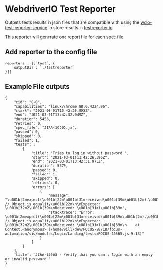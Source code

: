 # WebdriverIO Test Reporter

Outputs tests results in json files that are compatible with using the [wdio-test-reporter-service](https://github.com/WillBrock/wdio-test-reporter-service) to store results in [testreporter.io](https://testreporter.io)

This reporter will generate one report file for each spec file

## Add reporter to the config file

```
reporters : [[`test`, {
	outputDir : `./testreporter`
}]]
```

## Example File outputs

```
{
	"cid": "0-0",
	"capabilities": "linux/chrome 88.0.4324.96",
	"start": "2021-03-01T13:42:26.593Z",
	"end": "2021-03-01T13:42:32.049Z",
	"duration": 5456,
	"retries": 0,
	"spec_file": "JIRA-10565.js",
	"passed": 0,
	"skipped": 0,
	"failed": 1,
	"tests": [
		{
			"title": "Tries to log in without password ",
			"start": "2021-03-01T13:42:26.596Z",
			"end": "2021-03-01T13:42:31.975Z",
			"duration": 5379,
			"passed": 0,
			"failed": 1,
			"skipped": 0,
			"retries": 0,
			"errors": [
				{
					"message": "\u001b[2mexpect(\u001b[22m\u001b[31mreceived\u001b[39m\u001b[2m).\u001b[22mtoBe\u001b[2m(\u001b[22m\u001b[32mexpected\u001b[39m\u001b[2m) // Object.is equality\u001b[22m\n\nExpected: \u001b[32m2\u001b[39m\nReceived: \u001b[31m1\u001b[39m",
					"stacktrace": "Error: \u001b[2mexpect(\u001b[22m\u001b[31mreceived\u001b[39m\u001b[2m).\u001b[22mtoBe\u001b[2m(\u001b[22m\u001b[32mexpected\u001b[39m\u001b[2m) // Object.is equality\u001b[22m\n\nExpected: \u001b[32m2\u001b[39m\nReceived: \u001b[31m1\u001b[39m\n    at Context.<anonymous> (/home/will/dev/FOCUS-28718/focus-automation/sis/modules/Login/Landing/tests/FOCUS-10565.js:9:13)"
				}
			]
		}
	],
	"title": "JIRA-10565 - Verify that you can't login with an empty or invalid password "
}
```
